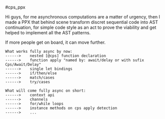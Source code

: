 #cps_ppx

Hi guys, for me asynchronous computations are a matter of urgency, then I made a PPX that behind scene transform discret sequential code into AST continuation, for simple code style as an act to prove the viability and get helped to implement all the AST patterns.

If more people get on board, it can move further.

```
What works fully async by now:
------>    nested [@cps] function declaration
------>    function apply "named by: await/delay or with sufix Cps/Await/Delay"
------>    single let bindings
------>    if/then/else
------>    match/cases
------>    try/cases

What will come fully async on short:
------>    context api
------>    channels
------>    for/while loops
------>    instance methods on cps apply detection
------>    ...
```